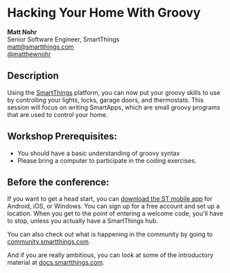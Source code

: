 # Hacking Your Home With Groovy

**Matt Nohr**<br/>
Senior Software Engineer, SmartThings<br/>
matt@smartthings.com<br/>
[@matthewnohr](https://twitter.com/matthewnohr)

## Description

Using the [SmartThings](http://www.smartthings.com) platform, you can now put your groovy skills to use by controlling your lights, locks, garage doors, and thermostats. This session will focus on writing SmartApps, which are small groovy programs that are used to control your home.

## Workshop Prerequisites:

* You should have a basic understanding of groovy syntax
* Please bring a computer to participate in the coding exercises.

## Before the conference:

If you want to get a head start, you can [download the ST mobile app](http://www.smartthings.com/product/) for Android, iOS, or Windows. You can sign up for a free account and set up a location. When you get to the point of entering a welcome code, you'll have to stop, unless you actually have a SmartThings hub.

You can also check out what is happening in the community by going to [community.smartthings.com](http://community.smartthings.com).

And if you are really ambitious, you can look at some of the introductory material at [docs.smartthings.com](http://docs.smartthings.com).
